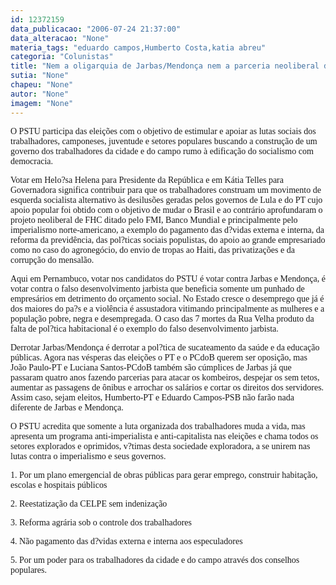 ```yaml
---
id: 12372159
data_publicacao: "2006-07-24 21:37:00"
data_alteracao: "None"
materia_tags: "eduardo campos,Humberto Costa,katia abreu"
categoria: "Colunistas"
title: "Nem a oligarquia de Jarbas/Mendonça nem a parceria neoliberal de Humberto e Eduardo Campos (Kátia Telles)"
sutia: "None"
chapeu: "None"
autor: "None"
imagem: "None"
---
```

<p><P><FONT face=Verdana>O PSTU participa das eleições com o objetivo de estimular e apoiar as lutas sociais dos trabalhadores, camponeses, juventude e setores populares buscando a construção de um governo dos trabalhadores da cidade e do campo rumo à edificação do socialismo com democracia. </FONT></P></p>
<p><P><FONT face=Verdana>Votar em Helo?sa Helena para Presidente da República e em Kátia Telles para Governadora significa contribuir para que os trabalhadores construam um movimento de esquerda socialista alternativo às desilusões geradas pelos governos de Lula e do PT cujo apoio popular foi obtido com o objetivo de mudar o Brasil e ao contrário aprofundaram o projeto neoliberal de FHC ditado pelo FMI, Banco Mundial e principalmente pelo imperialismo norte-americano, a exemplo do pagamento das d?vidas externa e interna, da reforma da previdência, das pol?ticas sociais populistas, do apoio ao grande empresariado como no caso do agronegócio, do envio </FONT><FONT face=Verdana>de tropas ao Haiti, das privatizações e da corrupção do mensalão.</FONT></P></p>
<p><P><FONT face=Verdana>Aqui em Pernambuco, votar nos candidatos do PSTU é votar contra Jarbas e Mendonça, é votar contra o falso desenvolvimento jarbista que beneficia somente um punhado de empresários em detrimento do orçamento social. No Estado cresce o desemprego que já é dos maiores do pa?s e a violência é assustadora vitimando principalmente as mulheres e a população pobre, negra e desempregada. O caso das 7 mortes da Rua Velha produto da falta de pol?tica habitacional é o exemplo do falso desenvolvimento jarbista.</FONT></P></p>
<p><P><FONT face=Verdana>Derrotar Jarbas/Mendonça é derrotar a pol?tica de sucateamento da saúde e da educação públicas. Agora nas vésperas das eleições o PT e o PCdoB querem ser oposição, mas João Paulo-PT e Luciana Santos-PCdoB também são cúmplices de Jarbas já que passaram quatro anos fazendo parcerias para atacar os kombeiros, despejar os sem tetos, aumentar as passagens de ônibus e arrochar os salários e cortar os direitos dos servidores. Assim caso, sejam eleitos, Humberto-PT e Eduardo Campos-PSB não farão nada diferente de Jarbas e Mendonça.</FONT></P></p>
<p><P><FONT face=Verdana>O PSTU acredita que somente a luta organizada dos trabalhadores muda a vida, mas apresenta um programa anti-imperialista e anti-capitalista nas eleições e chama todos os setores explorados e oprimidos, v?timas desta sociedade exploradora, a se unirem nas lutas contra o imperialismo e seus governos.</FONT></P></p>
<p><P><FONT face=Verdana>1. Por um plano emergencial de obras públicas para gerar emprego, construir habitação, escolas e hospitais públicos</FONT></P></p>
<p><P><FONT face=Verdana>2. Reestatização da CELPE sem indenização</FONT></P></p>
<p><P><FONT face=Verdana>3. Reforma agrária sob o controle dos trabalhadores</FONT></P></p>
<p><P><FONT face=Verdana>4. Não pagamento das d?vidas externa e interna aos especuladores</FONT></P><FONT face=Verdana></p>
<p><P>5. Por um poder para os trabalhadores da cidade e do campo através dos conselhos populares.</P></FONT> </p>
